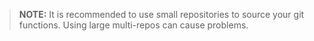 >**NOTE:** It is recommended to use small repositories to source your git functions. Using large multi-repos can cause problems.
